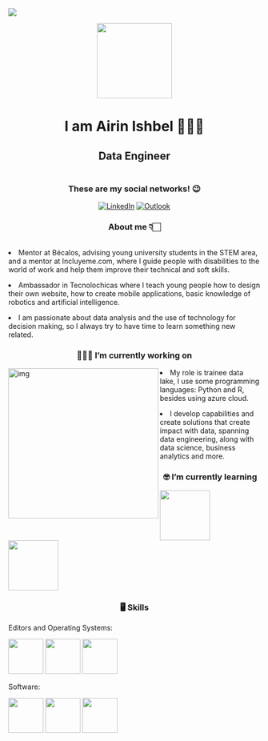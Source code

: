 <img src="[https://w7.pngwing.com/pngs/111/367/png-transparent-cloud-computing-technology-remote-backup-service-cloud-storage-cloud-computing-thumbnail.png](https://img2.freepng.es/20180426/wxw/kisspng-web-application-development-cloud-computing-comput-5ae18a90c09ea1.385914261524730512789.jpg)"/>

<p align="center" width="300">
  <img align="center" width="150" src="https://user-images.githubusercontent.com/71798858/208827535-3fd5d938-d658-48c2-bdd2-7acde521692d.png"/>
  
<h1 align="center"> I am <strong>Airin Ishbel</strong> 💁🏻‍♀️</h1>
  </p>
  
  
  <h2 align="center"> Data Engineer </h2>
<h3 align="center"> </strong> <br />These are my social networks! 😉</h3>

<p align="center">
   <a href="https://www.linkedin.com/in/airin-ishbel/"/><img alt="LinkedIn" src="https://img.shields.io/badge/linkedin-0A66C2?style=for-the-badge&logo=linkedin&logoColor=white"></a>
   <a href="#"/><img alt="Outlook" src="https://img.shields.io/badge/airinishbelsavflor@outlook.com-0078D4?style=for-the-badge&logo=microsoft-outlook&logoColor=white"></a>
</p>

<h3 align="Center">About me 👇🏻</h3> <br /> <li> Mentor at Bécalos, advising young university students in the STEM area, and a mentor at Incluyeme.com, where I guide people with disabilities to the world of work and help them improve their technical and soft skills.
 <p> <li> Ambassador in Tecnolochicas where I teach young people how to design their own website, how to create mobile applications, basic knowledge of robotics and artificial intelligence.</p>
<p> <li> I am passionate about data analysis and the use of technology for decision making, so I always try to have time to learn something new related. </p>
  <h3 align="center">👩🏻‍💻 I’m currently working on</h3>
  <img align="left" alt="img" width="300" src="https://www.capgemini.com/es-es/wp-content/uploads/sites/16/2018/04/capgemini_logo_color_rgb.png" >
  <p > <li>My role is trainee data lake, I use some programming languages: Python and R, besides using azure cloud.</p>
  <p> <li>I develop capabilities and create solutions that create impact with data, spanning data engineering, along with data science, business analytics and more.</p>
  
  
  <h3 align="center">🤓 I’m currently learning</h3>
  
  <div align="left">
	<img src="https://www.androidauthority.com/wp-content/uploads/2019/08/new-android-logo-2019-robot-head-reactions-animated-2.gif" width="100" height="100">
	<img src="https://user-images.githubusercontent.com/71798858/209196844-751bda8b-35fc-4573-8d3b-ec5b8be5129c.png" width="100" height="100">
    
</div>
	
  <h3 align="center"> 🖥️ Skills</h3>
	<p align="left">Editors and Operating Systems: </p>
	

		
<img src="https://user-images.githubusercontent.com/71798858/209199615-ab9d19a9-5801-450e-8f46-92efed0f77af.png" width="70" height="70">
	<img  src="https://upload.wikimedia.org/wikipedia/commons/thumb/9/9c/IntelliJ_IDEA_Icon.svg/640px-IntelliJ_IDEA_Icon.svg.png" width="70" height="70">
	<img src="https://upload.wikimedia.org/wikipedia/commons/thumb/9/98/Apache_NetBeans_Logo.svg/1776px-Apache_NetBeans_Logo.svg.png" width="70" height="70">
	
	
<p align="left">Software: </p>
	<img src="https://user-images.githubusercontent.com/71798858/209206400-1af5213d-85a1-4ac7-af9e-ee524fe6da4e.png" width="70" height="70">
	<img src="https://user-images.githubusercontent.com/71798858/209206561-2bff6f00-dd8b-4fa0-a29c-d35af7879a3b.png" width="70" height="70">
	<img src="https://img2.freepng.es/20180328/hde/kisspng-programming-language-data-analysis-computer-progra-r-5abbf2c1918c67.3775356915222668175962.jpg" width="70" height="70">
	
<!--
**AirinIshbelSaavedraFlores/AirinIshbelSaavedraFlores** is a ✨ _special_ ✨ repository because its `README.md` (this file) appears on your GitHub profile.

Here are some ideas to get you started:


- 👯 I’m looking to collaborate on ...
- 🤔 I’m looking for help with ...
- 💬 Ask me about ...
- 📫 How to reach me: ...
- 😄 Pronouns: ...
- ⚡ Fun fact: ...
-->
